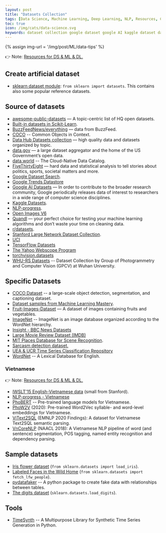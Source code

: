```yaml
---
layout: post
title: "Datasets Collection"
tags: [Data Science, Machine Learning, Deep Learning, NLP, Resources, Collection]
toc: true
icon: /img/cats/data-science.svg
keywords: dataset collection google dataset google AI kaggle dataset data hub stanford large network dataset FiveThirtyEight data.world quandl r/datasets scikit-learn dataset fruit images labeled faces Wild Home Iris flower digits dataset module generator fake data vietnam vietnam
---
```


{% assign img-url = '/img/post/ML/data-tips' %}

👉 Note: [Resources for DS & ML & DL.](/data-ml-tools-resources/)

## Create artificial dataset

- [sklearn dataset module](https://scikit-learn.org/stable/modules/classes.html#module-sklearn.datasets): `from sklearn import datasets`. This contains also some popular reference datasets.

## Source of datasets

- [awesome-public-datasets](https://github.com/awesomedata/awesome-public-datasets) — A topic-centric list of HQ open datasets.
- [Built-in datasets in Scikit-Learn](https://scikit-learn.org/stable/datasets/).
- [BuzzFeedNews/everything](https://github.com/BuzzFeedNews/everything) — data from BuzzFeed.
- [COCO](https://cocodataset.org/#download) -- Common Objects in Context.
- [Data Hub Datasets collection](https://datahub.io/collections) — high quality data and datasets organized by topic.
- [data.gov](https://www.data.gov/) — a large dataset aggregator and the home of the US Government’s open data.
- [data.world](https://data.world/) -- The Cloud-Native Data Catalog.
- [FiveThirtyEight](https://fivethirtyeight.com/) — hard data and statistical analysis to tell stories about politics, sports, societal matters and more.
- [Google Dataset Search](https://toolbox.google.com/datasetsearch).
- [Google Trends Datastore](https://googletrends.github.io/data/)
- [Google AI Datasets](https://ai.google/tools/datasets/) — In order to contribute to the broader research community, Google periodically releases data of interest to researchers in a wide range of computer science disciplines.
- [Kaggle Datasets](https://www.kaggle.com/datasets).
- [NLP-progress](http://nlpprogress.com/).
- [Open Images V6](https://storage.googleapis.com/openimages/web/index.html)
- [Quandl](https://www.quandl.com/) — your perfect choice for testing your machine learning algorithms and don’t waste your time on cleaning data.
- [r/datasets](https://www.reddit.com/r/datasets/).
- [Stanford Large Network Dataset Collection](https://snap.stanford.edu/data/).
- [UCI](https://archive.ics.uci.edu/ml/index.html)
- [TensorFlow Datasets](https://www.tensorflow.org/datasets/catalog/overview)
- [The Yahoo Webscope Program](https://webscope.sandbox.yahoo.com/)
- [torchvision.datasets](https://pytorch.org/docs/stable/torchvision/datasets.html)
- [WHU-RS Datasets](http://gpcv.whu.edu.cn/data/) -- Dataset Collection by Group of Photogrammetry and Computer Vision (GPCV) at Wuhan University.


## Specific Datasets

- [COCO Dataset](https://cocodataset.org/#home) -- a large-scale object detection, segmentation, and captioning dataset.
- [Dataset samples from Machine Learning Mastery](https://github.com/jbrownlee/Datasets).
- [Fruit-Images-Dataset](https://github.com/Horea94/Fruit-Images-Dataset) — A dataset of images containing fruits and vegetables.
- [ImageNet](http://www.image-net.org/) -- ImageNet is an image database organized according to the WordNet hierarchy.
- [Insight - BBC News Datasets](http://mlg.ucd.ie/datasets/bbc.html)
- [Large Movie Review Dataset (IMDB)](http://ai.stanford.edu/~amaas/data/sentiment/)
- [MIT Places Database for Scene Recognition](http://places.csail.mit.edu/).
- [Sarcasm detection dataset.](https://rishabhmisra.github.io/publications/)
- [UEA & UCR Time Series Classification Repository](https://timeseriesclassification.com/)
- [WordNet](https://wordnet.princeton.edu/) -- A Lexical Database for English.


### Vietnamese

👉 Note: [Resources for DS & ML & DL.](/data-ml-tools-resources/#for-vietnamese)

- [IWSLT'15 English-Vietnamese data](https://nlp.stanford.edu/projects/nmt/) (small from Stanford).
- [NLP-progress - Vietnamese](http://nlpprogress.com/#vietnamese)
- [PhoBERT](https://github.com/VinAIResearch/PhoBERT) -- Pre-trained language models for Vietnamese.
- [PhoW2V](https://github.com/datquocnguyen/PhoW2V) (2020): Pre-trained Word2Vec syllable- and word-level embeddings for Vietnamese.
- [ViText2SQL](https://github.com/VinAIResearch/ViText2SQL) (EMNLP 2020 Findings): A dataset for Vietnamese Text2SQL semantic parsing.
- [VnCoreNLP](https://github.com/vncorenlp/VnCoreNLP) (NAACL 2018): A Vietnamese NLP pipeline of word (and sentence) segmentation, POS tagging, named entity recognition and dependency parsing.

## Sample datasets

- [Iris flower dataset](https://scikit-learn.org/stable/modules/generated/sklearn.datasets.load_iris.html) (`from sklearn.datasets import load_iris`).
- [Labeled Faces in the Wild Home](http://vis-www.cs.umass.edu/lfw/) (`from sklearn.datasets import fetch_lfw_people`).
- [pydatafaker](https://github.com/SamEdwardes/pydatafaker) -- A python package to create fake data with relationships between tables.
- [The digits dataset](https://scikit-learn.org/stable/modules/generated/sklearn.datasets.load_digits.html) (`sklearn.datasets.load_digits`).


## Tools

- [TimeSynth](https://github.com/TimeSynth/TimeSynth) -- A Multipurpose Library for Synthetic Time Series Generation in Python.
